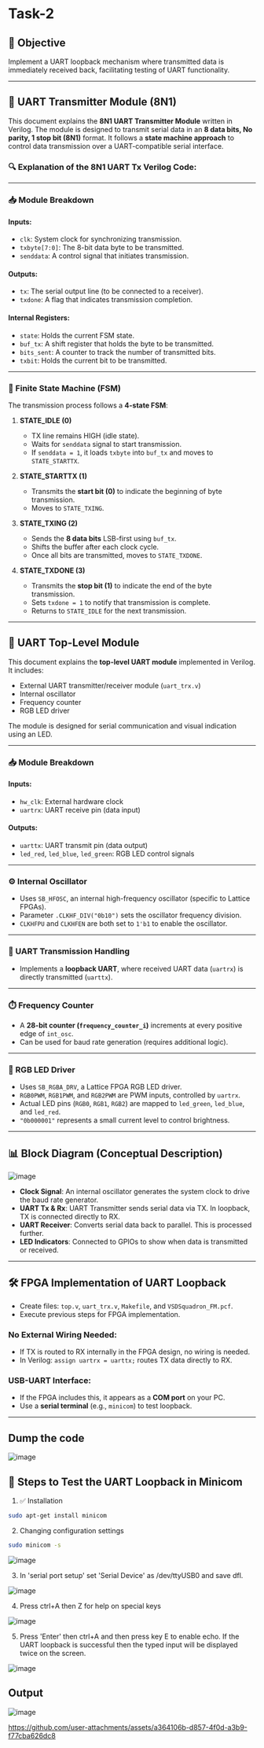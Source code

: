 # Task-2

## 🎯 Objective  
Implement a UART loopback mechanism where transmitted data is immediately received back, facilitating testing of UART functionality.

---

## 🧩 UART Transmitter Module (8N1)

This document explains the **8N1 UART Transmitter Module** written in Verilog. The module is designed to transmit serial data in an **8 data bits, No parity, 1 stop bit (8N1)** format. It follows a **state machine approach** to control data transmission over a UART-compatible serial interface.

### 🔍 Explanation of the 8N1 UART Tx Verilog Code:

---

### 📥 Module Breakdown

#### Inputs:
- `clk`: System clock for synchronizing transmission.  
- `txbyte[7:0]`: The 8-bit data byte to be transmitted.  
- `senddata`: A control signal that initiates transmission.  

#### Outputs:
- `tx`: The serial output line (to be connected to a receiver).  
- `txdone`: A flag that indicates transmission completion.  

#### Internal Registers:
- `state`: Holds the current FSM state.  
- `buf_tx`: A shift register that holds the byte to be transmitted.  
- `bits_sent`: A counter to track the number of transmitted bits.  
- `txbit`: Holds the current bit to be transmitted.  

---

### 🧠 Finite State Machine (FSM)

The transmission process follows a **4-state FSM**:

1. **STATE_IDLE (0)**  
   - TX line remains HIGH (idle state).  
   - Waits for `senddata` signal to start transmission.  
   - If `senddata = 1`, it loads `txbyte` into `buf_tx` and moves to `STATE_STARTTX`.

2. **STATE_STARTTX (1)**  
   - Transmits the **start bit (0)** to indicate the beginning of byte transmission.  
   - Moves to `STATE_TXING`.

3. **STATE_TXING (2)**  
   - Sends the **8 data bits** LSB-first using `buf_tx`.  
   - Shifts the buffer after each clock cycle.  
   - Once all bits are transmitted, moves to `STATE_TXDONE`.

4. **STATE_TXDONE (3)**  
   - Transmits the **stop bit (1)** to indicate the end of the byte transmission.  
   - Sets `txdone = 1` to notify that transmission is complete.  
   - Returns to `STATE_IDLE` for the next transmission.

---

## 🧱 UART Top-Level Module

This document explains the **top-level UART module** implemented in Verilog. It includes:

- External UART transmitter/receiver module (`uart_trx.v`)
- Internal oscillator
- Frequency counter
- RGB LED driver  

The module is designed for serial communication and visual indication using an LED.

---

### 📥 Module Breakdown

#### Inputs:
- `hw_clk`: External hardware clock  
- `uartrx`: UART receive pin (data input)  

#### Outputs:
- `uarttx`: UART transmit pin (data output)  
- `led_red`, `led_blue`, `led_green`: RGB LED control signals  

---

### ⚙️ Internal Oscillator

- Uses `SB_HFOSC`, an internal high-frequency oscillator (specific to Lattice FPGAs).  
- Parameter `.CLKHF_DIV("0b10")` sets the oscillator frequency division.  
- `CLKHFPU` and `CLKHFEN` are both set to `1'b1` to enable the oscillator.

---

### 🔁 UART Transmission Handling

- Implements a **loopback UART**, where received UART data (`uartrx`) is directly transmitted (`uarttx`).

---

### ⏱️ Frequency Counter

- A **28-bit counter (`frequency_counter_i`)** increments at every positive edge of `int_osc`.  
- Can be used for baud rate generation (requires additional logic).

---

### 🔦 RGB LED Driver

- Uses `SB_RGBA_DRV`, a Lattice FPGA RGB LED driver.  
- `RGB0PWM`, `RGB1PWM`, and `RGB2PWM` are PWM inputs, controlled by `uartrx`.  
- Actual LED pins (`RGB0`, `RGB1`, `RGB2`) are mapped to `led_green`, `led_blue`, and `led_red`.  
- `"0b000001"` represents a small current level to control brightness.

---

## 📊 Block Diagram (Conceptual Description)

![image](https://github.com/user-attachments/assets/e5588541-66fb-4d15-8840-78822ab4f549)

- **Clock Signal**: An internal oscillator generates the system clock to drive the baud rate generator.
- **UART Tx & Rx**: UART Transmitter sends serial data via TX. In loopback, TX is connected directly to RX.
- **UART Receiver**: Converts serial data back to parallel. This is processed further.
- **LED Indicators**: Connected to GPIOs to show when data is transmitted or received.

---

## 🛠️ FPGA Implementation of UART Loopback

- Create files: `top.v`, `uart_trx.v`, `Makefile`, and `VSDSquadron_FM.pcf`.  
- Execute previous steps for FPGA implementation.

### No External Wiring Needed:
- If TX is routed to RX internally in the FPGA design, no wiring is needed.  
- In Verilog: `assign uartrx = uarttx;` routes TX data directly to RX.  

### USB-UART Interface:
- If the FPGA includes this, it appears as a **COM port** on your PC.  
- Use a **serial terminal** (e.g., `minicom`) to test loopback.

---
## Dump the code 

![image](https://github.com/user-attachments/assets/8ef38444-9c54-420e-b109-79f81a9a0d13)

## 🧪 Steps to Test the UART Loopback in Minicom

1. ✅ Installation

```bash
sudo apt-get install minicom 
```


2. Changing configuration settings
```bash
sudo minicom -s
```
![image](https://github.com/user-attachments/assets/e2dd0f7e-cbf9-4ca1-b597-2baebd34b42d)

3. In 'serial port setup' set 'Serial Device' as /dev/ttyUSB0 and save dfl.

![image](https://github.com/user-attachments/assets/99ac9195-eaeb-4e24-bf97-e5eaa162d5c8)

4. Press ctrl+A then Z for help on special keys

![image](https://github.com/user-attachments/assets/e809c7d6-01bc-4f1b-950f-d5408fe9ac74)

5. Press 'Enter' then ctrl+A and then press key E to enable echo. If the UART loopback is successful then the typed input will be displayed twice on the screen.

![image](https://github.com/user-attachments/assets/f17f3d5b-ce2d-4566-b149-1435fa6be954)

## Output

![image](https://github.com/user-attachments/assets/ccdef9e5-3ba2-4232-bc28-fcfd0a58e7ff)



https://github.com/user-attachments/assets/a364106b-d857-4f0d-a3b9-f77cba626dc8


